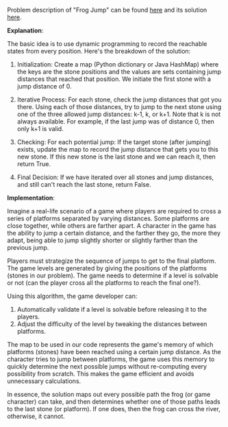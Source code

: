 Problem description of "Frog Jump" can be found [here](https://leetcode.com/problems/frog-jump/) and its solution [here](https://github.com/aurimas13/LeetCode-HR-MAANG/blob/main/LeetCode/Java%20Solutions/Frog%20Jump/jump.java).

**Explanation**:

The basic idea is to use dynamic programming to record the reachable states from every position. Here's the breakdown of the solution:

1. Initialization: Create a map (Python dictionary or Java HashMap) where the keys are the stone positions and the values are sets containing jump distances that reached that position. We initiate the first stone with a jump distance of 0.

2. Iterative Process: For each stone, check the jump distances that got you there. Using each of those distances, try to jump to the next stone using one of the three allowed jump distances: k-1, k, or k+1. Note that k is not always available. For example, if the last jump was of distance 0, then only k+1 is valid.

3. Checking: For each potential jump:
If the target stone (after jumping) exists, update the map to record the jump distance that gets you to this new stone.
If this new stone is the last stone and we can reach it, then return True.

4. Final Decision: If we have iterated over all stones and jump distances, and still can't reach the last stone, return False.

**Implementation**:

Imagine a real-life scenario of a game where players are required to cross a series of platforms separated by varying distances. Some platforms are close together, while others are farther apart. A character in the game has the ability to jump a certain distance, and the farther they go, the more they adapt, being able to jump slightly shorter or slightly farther than the previous jump.

Players must strategize the sequence of jumps to get to the final platform. The game levels are generated by giving the positions of the platforms (stones in our problem). The game needs to determine if a level is solvable or not (can the player cross all the platforms to reach the final one?).

Using this algorithm, the game developer can:

1. Automatically validate if a level is solvable before releasing it to the players.
2. Adjust the difficulty of the level by tweaking the distances between platforms.

The map to be used in our code represents the game's memory of which platforms (stones) have been reached using a certain jump distance. As the character tries to jump between platforms, the game uses this memory to quickly determine the next possible jumps without re-computing every possibility from scratch. This makes the game efficient and avoids unnecessary calculations.

In essence, the solution maps out every possible path the frog (or game character) can take, and then determines whether one of those paths leads to the last stone (or platform). If one does, then the frog can cross the river, otherwise, it cannot.